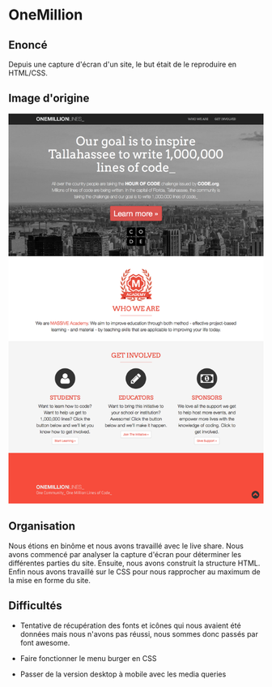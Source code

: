 # OneMillion

## Enoncé 
Depuis une capture d'écran d'un site, le but était de le reproduire en HTML/CSS.

## Image d'origine
![image](./assets/screenshot-max1199.png)

## Organisation 
Nous étions en binôme et nous avons travaillé avec le live share.
Nous avons commencé par analyser la capture d'écran pour déterminer les différentes parties du site.
Ensuite, nous avons construit la structure HTML.
Enfin nous avons travaillé sur le CSS pour nous rapprocher au maximum de la mise en forme du site.

## Difficultés 
- Tentative de récupération des fonts et icônes qui nous avaient été données mais nous n'avons pas réussi, nous sommes donc passés par font awesome.

- Faire fonctionner le menu burger en CSS

- Passer de la version desktop à mobile avec les media queries